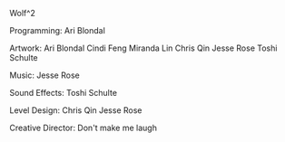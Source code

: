 Wolf^2

Programming:
Ari Blondal

Artwork:
Ari Blondal
Cindi Feng
Miranda Lin
Chris Qin
Jesse Rose
Toshi Schulte

Music:
Jesse Rose

Sound Effects:
Toshi Schulte

Level Design:
Chris Qin
Jesse Rose

Creative Director:
Don't make me laugh
